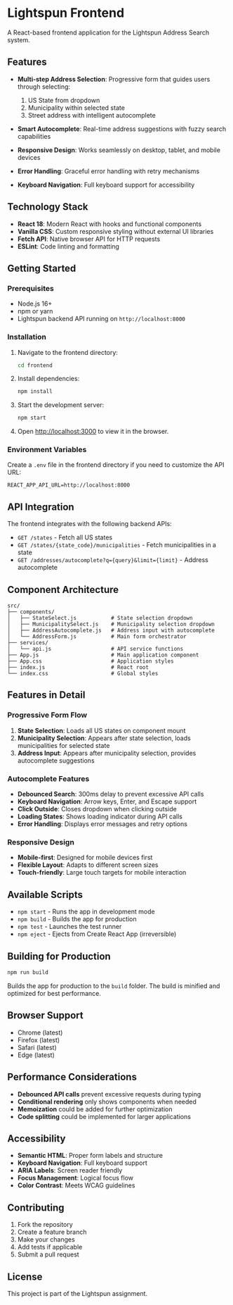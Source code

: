 # Lightspun Frontend

A React-based frontend application for the Lightspun Address Search system.

## Features

- **Multi-step Address Selection**: Progressive form that guides users through selecting:
  1. US State from dropdown
  2. Municipality within selected state  
  3. Street address with intelligent autocomplete

- **Smart Autocomplete**: Real-time address suggestions with fuzzy search capabilities
- **Responsive Design**: Works seamlessly on desktop, tablet, and mobile devices
- **Error Handling**: Graceful error handling with retry mechanisms
- **Keyboard Navigation**: Full keyboard support for accessibility

## Technology Stack

- **React 18**: Modern React with hooks and functional components
- **Vanilla CSS**: Custom responsive styling without external UI libraries
- **Fetch API**: Native browser API for HTTP requests
- **ESLint**: Code linting and formatting

## Getting Started

### Prerequisites

- Node.js 16+ 
- npm or yarn
- Lightspun backend API running on `http://localhost:8000`

### Installation

1. Navigate to the frontend directory:
   ```bash
   cd frontend
   ```

2. Install dependencies:
   ```bash
   npm install
   ```

3. Start the development server:
   ```bash
   npm start
   ```

4. Open [http://localhost:3000](http://localhost:3000) to view it in the browser.

### Environment Variables

Create a `.env` file in the frontend directory if you need to customize the API URL:

```env
REACT_APP_API_URL=http://localhost:8000
```

## API Integration

The frontend integrates with the following backend APIs:

- `GET /states` - Fetch all US states
- `GET /states/{state_code}/municipalities` - Fetch municipalities in a state  
- `GET /addresses/autocomplete?q={query}&limit={limit}` - Address autocomplete

## Component Architecture

```
src/
├── components/
│   ├── StateSelect.js           # State selection dropdown
│   ├── MunicipalitySelect.js    # Municipality selection dropdown  
│   ├── AddressAutocomplete.js   # Address input with autocomplete
│   └── AddressForm.js           # Main form orchestrator
├── services/
│   └── api.js                   # API service functions
├── App.js                       # Main application component
├── App.css                      # Application styles
├── index.js                     # React root
└── index.css                    # Global styles
```

## Features in Detail

### Progressive Form Flow

1. **State Selection**: Loads all US states on component mount
2. **Municipality Selection**: Appears after state selection, loads municipalities for selected state
3. **Address Input**: Appears after municipality selection, provides autocomplete suggestions

### Autocomplete Features

- **Debounced Search**: 300ms delay to prevent excessive API calls
- **Keyboard Navigation**: Arrow keys, Enter, and Escape support
- **Click Outside**: Closes dropdown when clicking outside
- **Loading States**: Shows loading indicator during API calls
- **Error Handling**: Displays error messages and retry options

### Responsive Design

- **Mobile-first**: Designed for mobile devices first
- **Flexible Layout**: Adapts to different screen sizes
- **Touch-friendly**: Large touch targets for mobile interaction

## Available Scripts

- `npm start` - Runs the app in development mode
- `npm build` - Builds the app for production  
- `npm test` - Launches the test runner
- `npm eject` - Ejects from Create React App (irreversible)

## Building for Production

```bash
npm run build
```

Builds the app for production to the `build` folder. The build is minified and optimized for best performance.

## Browser Support

- Chrome (latest)
- Firefox (latest) 
- Safari (latest)
- Edge (latest)

## Performance Considerations

- **Debounced API calls** prevent excessive requests during typing
- **Conditional rendering** only shows components when needed
- **Memoization** could be added for further optimization
- **Code splitting** could be implemented for larger applications

## Accessibility

- **Semantic HTML**: Proper form labels and structure
- **Keyboard Navigation**: Full keyboard support
- **ARIA Labels**: Screen reader friendly
- **Focus Management**: Logical focus flow
- **Color Contrast**: Meets WCAG guidelines

## Contributing

1. Fork the repository
2. Create a feature branch
3. Make your changes
4. Add tests if applicable
5. Submit a pull request

## License

This project is part of the Lightspun assignment.